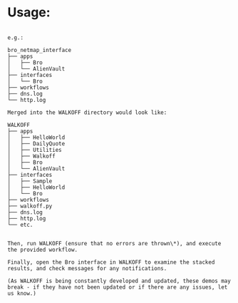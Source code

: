 Usage:
======

```Merge the provided folders into your WALKOFF directory, with the demo logs, graphs, etc. in the root of the WALKOFF directory.

e.g.:

bro_netmap_interface
├── apps
│   ├── Bro
│   └── AlienVault
├── interfaces
│   └── Bro
├── workflows
├── dns.log
└── http.log

Merged into the WALKOFF directory would look like:

WALKOFF
├── apps
│   ├── HelloWorld
│   ├── DailyQuote
│   ├── Utilities
│   ├── Walkoff
│   ├── Bro
│   └── AlienVault
├── interfaces
│   ├── Sample
│   ├── HelloWorld
│   └── Bro
├── workflows
├── walkoff.py
├── dns.log
├── http.log
└── etc.


Then, run WALKOFF (ensure that no errors are thrown\*), and execute the provided workflow.

Finally, open the Bro interface in WALKOFF to examine the stacked results, and check messages for any notifications.

(As WALKOFF is being constantly developed and updated, these demos may break - if they have not been updated or if there are any issues, let us know.)
```
